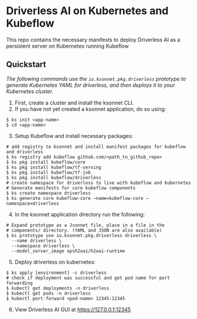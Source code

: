 # Driverless AI on Kubernetes and Kubeflow

This repo contains the necessary manifests to deploy Driverless AI as a
persistent server on Kubernetes running Kubeflow


## Quickstart

_The following commands use the ```io.ksonnet.pkg.driverless``` prototype to generate Kubernetes YAML for driverless,
and then deploys it to your Kubernetes cluster._

1. First, create a cluster and install the ksonnet CLI.
2. If you have not yet created a ksonnet application, do so using:
```
$ ks init <app-name>
$ cd <app-name>
```
3. Setup Kubeflow and install necessary packages:
```
# add registry to ksonnet and install manifest packages for kubeflow and driverless
$ ks registry add kubeflow github.com/<path_to_github_repo>
$ ks pkg install kubeflow/core
$ ks pkg install kubeflow/tf-serving
$ ks pkg install kubeflow/tf-job
$ ks pkg install kubeflow/driverless
# create namespace for driverless to live with kubeflow and kubernetes
# Generate manifests for core kubeflow components
$ ks create namespace driverless
$ ks generate core kubeflow-core —name=kubeflow-core —namespace=driverless
```
4. In the ksonnet application directory run the following:
```
# Expand prototype as a Jsonnet file, place in a file in the
# components/ directory. (YAML and JSON are also available)
$ ks prototype use io.ksonnet.pkg.driverless driverless \
  --name driverless \
  --namespace driverless \
  --model_server_image opsh2oai/h2oai-runtime
```
5. Deploy driverless on kubernetes:
```
$ ks apply [environment] -c driverless
# check if deployment was successful and get pod name for port forwarding
$ kubectl get deployments -n driverless
$ kubectl get pods -n driverless
$ kubectl port-forward <pod-name> 12345:12345
```
6. View Driverless AI GUI at https://127.0.0.1:12345

